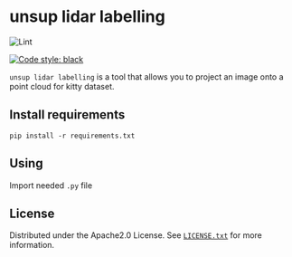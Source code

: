 # unsup lidar labelling

![Lint](https://github.com/prime-slam/unsup-lidar-labelling/blob/main/.github/workflows/ci.yml)

[![Code style: black](https://img.shields.io/badge/code%20style-black-000000.svg)](https://github.com/prime-slam/unsup-lidar-labelling)

```unsup lidar labelling``` is a tool that allows you to project an image onto a point cloud for kitty dataset.

## Install requirements
```pip install -r requirements.txt```

## Using
Import needed ```.py``` file

## License
Distributed under the Apache2.0 License. See [`LICENSE.txt`](https://github.com/prime-slam/unsup-lidar-labelling/blob/main/LICENSE) for more information.
